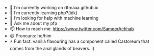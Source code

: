 - 🔭 I’m currently working on dfmaaa.github.io
- 🌱 I’m currently learning php?(idk)
- 🤔 I’m looking for help with machine learning
- 💬 Ask me about my pfp
- 📫 How to reach me: https://www.twitter.com/SameerAchhab
- 😄 Pronouns: he/him
- ⚡ Fun fact: vanilla flavouring has a component called Castoreum that comes from the anal glands of beavers. :)

